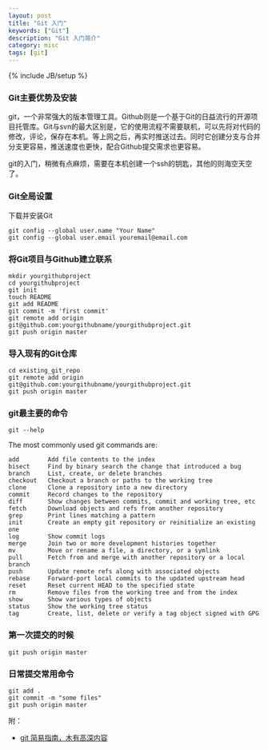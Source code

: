 ```yaml
---
layout: post
title: "Git 入门"
keywords: ["Git"]
description: "Git 入门简介"
category: misc
tags: [git]
---
```

{% include JB/setup %}

### Git主要优势及安装

git，一个非常强大的版本管理工具。Github则是一个基于Git的日益流行的开源项目托管库。Git与svn的最大区别是，它的使用流程不需要联机，可以先将对代码的修改，评论，保存在本机。等上网之后，再实时推送过去。同时它创建分支与合并分支更容易，推送速度也更快，配合Github提交需求也更容易。

git的入门，稍微有点麻烦，需要在本机创建一个ssh的钥匙，其他的则海空天空了。

### Git全局设置

下载并安装Git

	git config --global user.name "Your Name"
	git config --global user.email youremail@email.com

### 将Git项目与Github建立联系

	mkdir yourgithubproject
	cd yourgithubproject
	git init
	touch README
	git add README
	git commit -m 'first commit'
	git remote add origin git@github.com:yourgithubname/yourgithubproject.git
	git push origin master

### 导入现有的Git仓库

	cd existing_git_repo
	git remote add origin git@github.com:yourgithubname/yourgithubproject.git
	git push origin master

### git最主要的命令

	git --help

The most commonly used git commands are:

	add        Add file contents to the index  
	bisect     Find by binary search the change that introduced a bug  
	branch     List, create, or delete branches  
	checkout   Checkout a branch or paths to the working tree  
	clone      Clone a repository into a new directory  
	commit     Record changes to the repository  
	diff       Show changes between commits, commit and working tree, etc  
	fetch      Download objects and refs from another repository  
	grep       Print lines matching a pattern  
	init       Create an empty git repository or reinitialize an existing one  
	log        Show commit logs  
	merge      Join two or more development histories together  
	mv         Move or rename a file, a directory, or a symlink  
	pull       Fetch from and merge with another repository or a local branch  
	push       Update remote refs along with associated objects  
	rebase     Forward-port local commits to the updated upstream head  
	reset      Reset current HEAD to the specified state  
	rm         Remove files from the working tree and from the index  
	show       Show various types of objects  
	status     Show the working tree status  
	tag        Create, list, delete or verify a tag object signed with GPG  

### 第一次提交的时候

	git push origin master

### 日常提交常用命令

	git add .
	git commit -m "some files"
	git push origin master

附：

* [git 简易指南，木有高深内容](http://www.bootcss.com/p/git-guide/)
